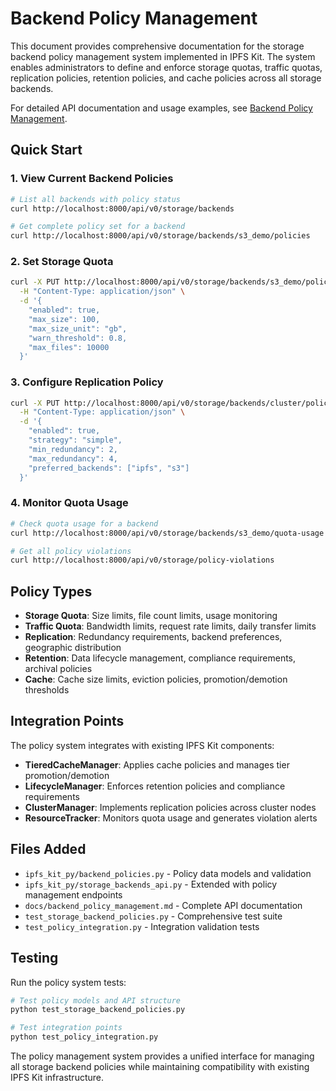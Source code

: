 # Backend Policy Management

This document provides comprehensive documentation for the storage backend policy management system implemented in IPFS Kit. The system enables administrators to define and enforce storage quotas, traffic quotas, replication policies, retention policies, and cache policies across all storage backends.

For detailed API documentation and usage examples, see [Backend Policy Management](docs/backend_policy_management.md).

## Quick Start

### 1. View Current Backend Policies

```bash
# List all backends with policy status
curl http://localhost:8000/api/v0/storage/backends

# Get complete policy set for a backend
curl http://localhost:8000/api/v0/storage/backends/s3_demo/policies
```

### 2. Set Storage Quota

```bash
curl -X PUT http://localhost:8000/api/v0/storage/backends/s3_demo/policies/storage_quota \
  -H "Content-Type: application/json" \
  -d '{
    "enabled": true,
    "max_size": 100,
    "max_size_unit": "gb",
    "warn_threshold": 0.8,
    "max_files": 10000
  }'
```

### 3. Configure Replication Policy

```bash
curl -X PUT http://localhost:8000/api/v0/storage/backends/cluster/policies/replication \
  -H "Content-Type: application/json" \
  -d '{
    "enabled": true,
    "strategy": "simple",
    "min_redundancy": 2,
    "max_redundancy": 4,
    "preferred_backends": ["ipfs", "s3"]
  }'
```

### 4. Monitor Quota Usage

```bash
# Check quota usage for a backend
curl http://localhost:8000/api/v0/storage/backends/s3_demo/quota-usage

# Get all policy violations
curl http://localhost:8000/api/v0/storage/policy-violations
```

## Policy Types

- **Storage Quota**: Size limits, file count limits, usage monitoring
- **Traffic Quota**: Bandwidth limits, request rate limits, daily transfer limits  
- **Replication**: Redundancy requirements, backend preferences, geographic distribution
- **Retention**: Data lifecycle management, compliance requirements, archival policies
- **Cache**: Cache size limits, eviction policies, promotion/demotion thresholds

## Integration Points

The policy system integrates with existing IPFS Kit components:

- **TieredCacheManager**: Applies cache policies and manages tier promotion/demotion
- **LifecycleManager**: Enforces retention policies and compliance requirements
- **ClusterManager**: Implements replication policies across cluster nodes
- **ResourceTracker**: Monitors quota usage and generates violation alerts

## Files Added

- `ipfs_kit_py/backend_policies.py` - Policy data models and validation
- `ipfs_kit_py/storage_backends_api.py` - Extended with policy management endpoints
- `docs/backend_policy_management.md` - Complete API documentation
- `test_storage_backend_policies.py` - Comprehensive test suite
- `test_policy_integration.py` - Integration validation tests

## Testing

Run the policy system tests:

```bash
# Test policy models and API structure
python test_storage_backend_policies.py

# Test integration points  
python test_policy_integration.py
```

The policy management system provides a unified interface for managing all storage backend policies while maintaining compatibility with existing IPFS Kit infrastructure.